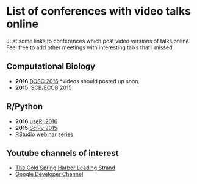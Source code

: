 # List of conferences with video talks online

Just some links to conferences which post video versions of talks online.
Feel free to add other meetings with interesting talks that I missed.

## Computational Biology

- **2016** [BOSC 2016](http://f1000research.com/channels/BOSC) *videos should posted up soon.
- **2015** [ISCB/ECCB 2015](https://www.iscb.org/ismb-mm/media-ismbeccb2015)

## R/Python

- **2016** [useR! 2016](https://channel9.msdn.com/Events/useR-international-R-User-conference/useR2016)
- **2015** [SciPy 2015](https://www.youtube.com/playlist?list=PLYx7XA2nY5Gcpabmu61kKcToLz0FapmHu)
- [RStudio webinar series](https://www.rstudio.com/resources/webinars/)

## Youtube channels of interest

- [The Cold Spring Harbor Leading Strand](https://www.youtube.com/user/LeadingStrand)
- [Google Developer Channel](https://www.youtube.com/user/GoogleDevelopers)

